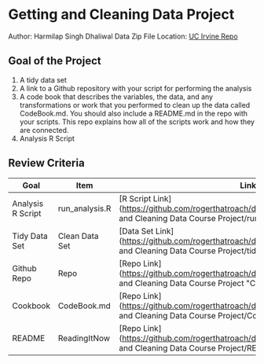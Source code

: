 # Getting and Cleaning Data Project
Author: Harmilap Singh Dhaliwal 
Data Zip File Location: [UC Irvine Repo](https://d396qusza40orc.cloudfront.net/getdata%2Fprojectfiles%2FUCI%20HAR%20Dataset.zip "Clicking will download the data")

## Goal of the Project
1. A tidy data set 
2. A link to a Github repository with your script for performing the analysis 
3. A code book that describes the variables, the data, and any transformations or work that you performed to clean up the data called CodeBook.md. You should also include a README.md in the repo with your scripts. This repo explains how all of the scripts work and how they are connected.
4. Analysis R Script

## Review Criteria

Goal | Item | Link to Item
--- | --- | ---
Analysis R Script |  run_analysis.R |  [R Script Link](https://github.com/rogerthatroach/datasciencecoursera/blob/master/Getting and Cleaning Data Course Project/run_analysis.R "run_analysis.R")
Tidy Data Set |  Clean Data Set |  [Data Set Link](https://github.com/rogerthatroach/datasciencecoursera/blob/master/Getting and Cleaning Data Course Project/tidyData.csv "tidyData.csv")
Github Repo | Repo |  [Repo Link](https://github.com/rogerthatroach/datasciencecoursera/tree/master/Getting and Cleaning Data Course Project "Click to go to Repo")
Cookbook | CodeBook.md |  [Repo Link](https://github.com/rogerthatroach/datasciencecoursera/blob/master/Getting and Cleaning Data Course Project/CodeBook.md "CodeBook.md")
README | ReadingItNow |  [Repo Link](https://github.com/rogerthatroach/datasciencecoursera/blob/master/Getting and Cleaning Data Course Project/README.md "README.md")



